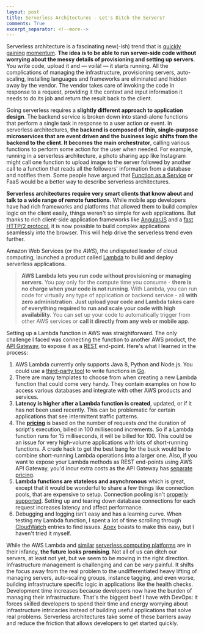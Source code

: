```yaml
---
layout: post
title: Serverless Architectures - Let's Ditch the Servers?
comments: True
excerpt_separator: <!--more-->
---
```


Serverless architecture is a fascinating new(-ish) trend that is [quickly](http://martinfowler.com/articles/serverless.html) [gaining](http://highscalability.com/blog/2015/12/7/the-serverless-start-up-down-with-servers.html) [momentum](https://www.manning.com/books/serverless-architectures-on-aws). **The idea is to be able to run server-side code without worrying about the messy details of provisioning and setting up servers**. You write code, upload it and — voilà! — it starts running. All the complications of managing the infrastructure, provisioning servers, auto-scaling, installing languages and frameworks are eliminated and hidden away by the vendor. The vendor takes care of invoking the code in response to a request, providing it the context and input information it needs to do its job and return the result back to the client.

<!--more-->

Going serverless requires a **slightly different approach to application design**. The backend service is broken down into stand-alone functions that perform a single task in response to a user action or event. In serverless architectures, **the backend is composed of thin, single-purpose microservices that are event driven and the business logic shifts from the backend to the client. It becomes the main orchestrator**, calling various functions to perform some action for the user when needed. For example, running in a serverless architecture, a photo sharing app like Instagram might call one function to upload image to the server followed by another call to a function that reads all the followers' information from a database and notifies them. Some people have argued that [Function as a Service](https://twitter.com/marak/status/736357543598002176) or FaaS would be a better way to describe serverless architectures.

**Serverless architectures require very smart clients that know about and talk to a wide range of remote functions**. While mobile app developers have had rich frameworks and platforms that allowed them to build complex logic on the client easily, things weren't so simple for web applications. But thanks to rich client-side application frameworks like [AngularJS](https://en.wikipedia.org/wiki/AngularJS) and a [fast HTTP/2 protocol](http://codeahoy.com/2016/04/23/what-is-http2/), it is now possible to build complex applications seamlessly into the browser. This will help drive the serverless trend even further.

Amazon Web Services (or the *AWS*), the undisputed leader of cloud computing, launched a product called [Lambda](https://aws.amazon.com/lambda/) to build and deploy serverless applications.

> **AWS Lambda lets you run code without provisioning or managing servers**. You pay only for the compute time you consume - **there is no charge when your code is not running**. With Lambda, you can run code for virtually any type of application or backend service - all **with zero administration**. **Just upload your code and Lambda takes care of everything required to run and scale your code with high availability**. You can set up your code to automatically trigger from other AWS services or **call it directly from any web or mobile app**.

Setting up a Lambda function in AWS was straightforward. The only challenge I faced was connecting the function to another AWS product, the [API Gateway](https://aws.amazon.com/api-gateway/), to expose it as a [REST](https://en.wikipedia.org/wiki/Representational_state_transfer) end-point. Here's what I learned in the process:

1. AWS Lambda currently only supports Java 8, Python and Node.js. You could use a [third-party tool](https://medium.com/apex-serverless/introducing-apex-800824ffaa70#.3d8yjux00) to write functions in [Go](https://golang.org/).
2. There are many templates to choose from when creating a new Lambda function that could come very handy. They contain examples on how to access various databases and integrate with other AWS products and services.
3. **Latency is higher after a Lambda function is created**, updated, or if it has not been used recently. This can be problematic for certain applications that see intermittent traffic patterns.
4. The **[pricing](https://aws.amazon.com/lambda/pricing/)** is based on the number of requests *and* the duration of script's execution, billed in 100 millisecond increments. So if a Lambda function runs for 15 milliseconds, it will be billed for 100. This could be an issue for very high-volume applications with lots of short-running functions. A crude hack to get the best bang for the buck would be to combine short-running Lambda operations into a larger one. Also, if you want to expose your Lambda methods as REST end-points using AWS API Gateway, you'd incur extra costs as the API Gateway has [separate pricing](https://aws.amazon.com/api-gateway/pricing/).
6. **Lambda functions are stateless and asynchronous** which is great, except that it would be wonderful to share a few things like connection pools, that are expensive to setup. Connection pooling isn't [properly supported](https://forums.aws.amazon.com/thread.jspa?threadID=216000). Setting up and tearing down database connections for each request increases latency and affect performance.
7. Debugging and logging isn't easy and has a learning curve. When testing my Lambda function, I spent a lot of time scrolling through [CloudWatch](https://aws.amazon.com/cloudwatch/) entries to find issues. [Apex](http://apex.run/) boasts to make this easy, but I haven't tried it myself.

While the AWS Lambda and [similar](https://firebase.google.com/) [serverless computing platforms](https://cloud.google.com/functions/) are in their infancy, **the future looks promising**. Not all of us can ditch our servers, at least not yet, but we seem to be moving in the right direction. Infrastructure management is challenging and can be *very* painful. It shifts the focus away from the real problem to the undifferentiated heavy lifting of managing servers, auto-scaling groups, instance tagging, and even worse, building infrastructure specific logic in applications like the health checks. Development time increases because developers now have the burden of managing their infrastructure. That's the biggest beef I have with DevOps: it forces skilled developers to spend their time and energy worrying about infrastructure intricacies instead of building useful applications that solve real problems. Serverless architectures take some of these barriers away and reduce the friction that allows developers to get started quickly.
